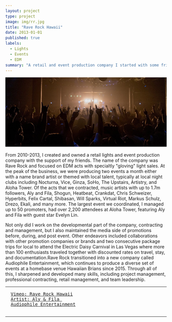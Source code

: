 ```yaml
---
layout: project
type: project
image: img/rr.jpg
title: "Rave Rock Hawaii"
date: 2013-01-01
published: true
labels:
  - Lights
  - Events
  - EDM
summary: "A retail and event production company I started with some friends."
---
```


<img class="img-fluid" src="../img/rr_photo.jpg">

From 2010-2013, I created and owned a retail lights and event production company with the support of my friends. The name of the company was Rave Rock and focused on EDM acts with specialtly "gloving" light sales. At the peak of the business, we were producing two events a month either with a name brand artist or themed with local talent, typically at local night clubs including Nocturna, Vice, Ginza, SoHo, The Upstairs, Artistry, and Aloha Tower. Of the acts that we contracted, music artists with up to 1.7m followers, Aly and Fila, Shogun, Heatbeat, Crankdat, Chris Schweizer, Hyperbits, Felix Cartal, Shibasan, Will Sparks, Virtual Riot, Markus Schulz, Drezo, Ekali, and many more. The largest event we coordinated, I managed up to 50 promoters, had over 2,200 attendees at Aloha Tower, featuring Aly and Fila with guest star Evelyn Lin. 

Not only did I work on the developmental part of the company, contracting and management, but I also maintained the media side of promotions before, during, and post event. Other endeavors included collaborations with other promotion companies or brands and two consecutive package trips for local to attend the Electric Daisy Carnival in Las Vegas where more than 100 enthusiasts traveled together with discounted rates on travel, stay, and documentation.Rave Rock transitioned into a new company called Audiophile Entertainment, which continues to produce a diverse set of events at a homebase venue Hawaiian Brians since 2015. Through all of this, I sharpened and developed many skills, including project management, professional contracting, retail management, and team leadership.


<hr>

<pre>
  <a href="https://vimeo.com/theraverock">Vimeo: Rave Rock Hawaii</a>
  <a href="https://www.facebook.com/alyandfila">Artist: Aly & Fila </a>
  <a href="https://www.facebook.com/weareaudiophile/">Audiophile Entertainment</a>

</pre>

<hr>

